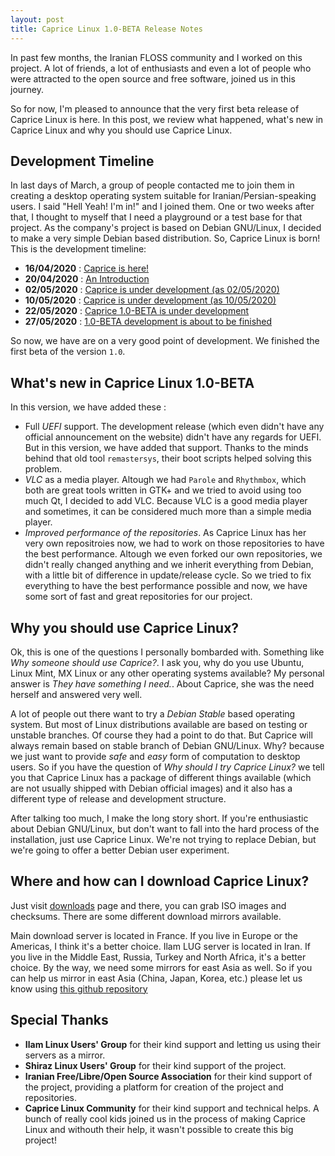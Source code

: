 ```yaml
---
layout: post
title: Caprice Linux 1.0-BETA Release Notes
---
```


In past few months, the Iranian FLOSS community and I worked on this project. A lot of friends, a lot of enthusiasts and even a lot of people who were attracted to the open source and free software, joined us in this journey. 

So for now, I'm pleased to announce that the very first beta release of Caprice Linux is here. In this post, we review what happened, what's new in Caprice Linux and why you should use Caprice Linux. 

## Development Timeline

In last days of March, a group of people contacted me to join them in creating a desktop operating system suitable for Iranian/Persian-speaking users. I said "Hell Yeah! I'm in!" and I joined them. One or two weeks after that, I thought to myself that I need a playground or a test base for that project. As the company's project is based on Debian GNU/Linux, I decided to make a very simple Debian based distribution. So, Caprice Linux is born! This is the development timeline: 

* __16/04/2020__ : [Caprice is here!](http://capricelinux.org/2020/04/16/Caprice-is-here.html)
* __20/04/2020__ : [An Introduction](http://capricelinux.org/2020/04/21/An-Introduction.html)
* __02/05/2020__ : [Caprice is under development (as 02/05/2020)](http://capricelinux.org/2020/05/02/Caprice-is-under-development.html)
* __10/05/2020__ : [Caprice is under development (as 10/05/2020)](http://capricelinux.org/2020/05/10/Caprice-is-under-development2.html)
* __22/05/2020__ : [Caprice 1.0-BETA is under development](http://capricelinux.org/2020/05/22/Caprice-1-0-BETA-is-under-development.html)
* __27/05/2020__ : [1.0-BETA development is about to be finished](http://capricelinux.org/2020/05/27/1-0-BETA-development-is-about-to-be-finished.html)

So now, we have are on a very good point of development. We finished the first beta of the version `1.0`. 

## What's new in Caprice Linux 1.0-BETA

In this version, we have added these : 

* Full _UEFI_ support. The development release (which even didn't have any official announcement on the website) didn't have any regards for UEFI. But in this version, we have added that support. Thanks to the minds behind that old tool `remastersys`, their boot scripts helped solving this problem. 
* _VLC_ as a media player. Altough we had `Parole` and `Rhythmbox`, which both are great tools written in GTK+ and we tried to avoid using too much Qt, I decided to add VLC. Because VLC is a good media player and sometimes, it can be considered much more than a simple media player. 
* _Improved performance of the repositories_. As Caprice Linux has her very own repositroies now, we had to work on those repositories to have the best performance. Altough we even forked our own repositories, we didn't really changed anything and we inherit everything from Debian, with a little bit of difference in update/release cycle. So we tried to fix everything to have the best performance possible and now, we have some sort of fast and great repositories for our project. 

## Why you should use Caprice Linux?

Ok, this is one of the questions I personally bombarded with. Something like _Why someone should use Caprice?_. I ask you, why do you use Ubuntu, Linux Mint, MX Linux or any other operating systems available? My personal answer is _They have something I need._. About Caprice, she was the need herself and answered very well. 

A lot of people out there want to try a _Debian Stable_ based operating system. But most of Linux distributions available are based on testing or unstable branches. Of course they had a point to do that. But Caprice will always remain based on stable branch of Debian GNU/Linux. Why? because we just want to provide _safe_ and _easy_ form of computation to desktop users. So if you have the question of _Why should I try Caprice Linux?_ we tell you that Caprice Linux has a package of different things available (which are not usually shipped with Debian official images) and it also has a different type of release and development structure. 

After talking too much, I make the long story short. If you're enthusiastic about Debian GNU/Linux, but don't want to fall into the hard process of the installation, just use Caprice Linux. We're not trying to replace Debian, but we're going to offer a better Debian user experiment. 

## Where and how can I download Caprice Linux? 

Just visit [downloads](/downloads) page and there, you can grab ISO images and checksums. There are some different download mirrors available. 

Main download server is located in France. If you live in Europe or the Americas, I think it's a better choice. Ilam LUG server is located in Iran. If you live in the Middle East, Russia, Turkey and North Africa, it's a better choice. By the way, we need some mirrors for east Asia as well. So if you can help us mirror in east Asia (China, Japan, Korea, etc.) please let us know using [this github repository](https://github.com/Caprice-Linux/discuss)

## Special Thanks

* __Ilam Linux Users' Group__ for their kind support and letting us using their servers as a mirror. 
* __Shiraz Linux Users' Group__ for their kind support of the project. 
* __Iranian Free/Libre/Open Source Association__ for their kind support of the project, providing a platform for creation of the project and repositories. 
* __Caprice Linux Community__ for their kind support and technical helps. A bunch of really cool kids joined us in the process of making Caprice Linux and withouth their help, it wasn't possible to create this big project! 